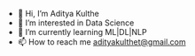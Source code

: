 - 👋 Hi, I’m Aditya Kulthe
- 👀 I’m interested in Data Science
- 🌱 I’m currently learning ML|DL|NLP
- 📫 How to reach me adityakulthet@gmail.com


